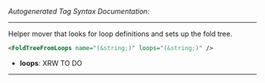 <!-- THIS IS AN AUTOGENERATED FILE: Don't edit it directly, instead change the schema definition in the code itself. -->

_Autogenerated Tag Syntax Documentation:_

---
Helper mover that looks for loop definitions and sets up the fold tree.

```xml
<FoldTreeFromLoops name="(&string;)" loops="(&string;)" />
```

-   **loops**: XRW TO DO

---
